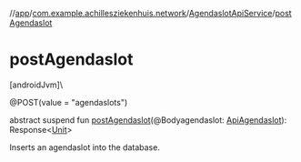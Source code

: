 //[app](../../../index.md)/[com.example.achillesziekenhuis.network](../index.md)/[AgendaslotApiService](index.md)/[postAgendaslot](post-agendaslot.md)

# postAgendaslot

[androidJvm]\

@POST(value = &quot;agendaslots&quot;)

abstract suspend fun [postAgendaslot](post-agendaslot.md)(@Bodyagendaslot: [ApiAgendaslot](../-api-agendaslot/index.md)): Response&lt;[Unit](https://kotlinlang.org/api/latest/jvm/stdlib/kotlin/-unit/index.html)&gt;

Inserts an agendaslot into the database.
